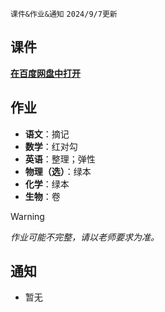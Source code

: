 `课件&作业&通知` `2024/9/7更新`
## 课件
**[在百度网盘中打开](https://pan.baidu.com/s/14VBuFbPU6buK3F1ZHeRzpw?pwd=2602)**
## 作业
- **语文**：摘记
- **数学**：红对勾
- **英语**：整理；弹性
- **物理（选）**：绿本
- **化学**：绿本
- **生物**：卷
> [!WARNING]
> *作业可能不完整，请以老师要求为准。*
## 通知
- 暂无


